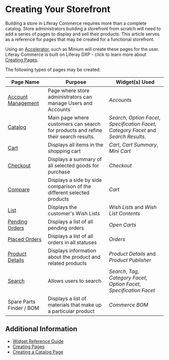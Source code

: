 # Creating Your Storefront

Building a store in Liferay Commerce requires more than a complete catalog. Store administrators building a storefront from scratch will need to add a series of pages to display and sell their products. This article serves as a reference for pages that may be created for a functional storefront.

Using an [Accelerator](../starting-a-store/accelerators.md), such as Minium will create these pages for the user. Liferay Commerce is built on Liferay DXP - click to learn more about [Creating Pages](https://help.liferay.com/hc/en-us/articles/360018171291-Creating-Pages).

The following types of pages may be created:

| Page Name | Purpose | Widget(s) Used |
| --- | --- | --- |
| [Account Management](../creating-store-content/account-management.md) | Page where store administrators can manage Users and Accounts | _Accounts_ |
| [Catalog](../creating-store-content/catalog.md) | Main page where customers can search for products and refine their search results. | _Search_, _Option Facet_, _Specification Facet_, _Category Facet_ and _Search Results_.|
| [Cart](../creating-store-content/cart.md) | Displays all items in the shopping cart | _Cart_, _Cart Summary_, _Mini Cart_ |
| [Checkout](../creating-store-content/checkout.md) | Displays a summary of all selected goods for purchase | _Checkout_ |
| [Compare](../creating-store-content/compare.md) | Displays a side by side comparison of the different selected products | _Cart_ |
| [List](../creating-store-content/list.md) | Displays the customer's Wish Lists | _Wish Lists_ and _Wish List Contents_ |
| [Pending Orders](../creating-store-content/pending-orders.md) | Displays a list of all pending orders | _Open Carts_ |
| [Placed Orders](../creating-store-content/placed-orders.md) | Displays a list of all orders in all statuses | _Orders_ |
| [Product Details](../creating-store-content/product-details.md) | Displays information about the product and related products | _Product Details_ and _Product Publisher_ |
| [Search](../creating-store-content/search.md) | Allows users to search | _Search_, _Tag_, _Category Facet_, _Option Facet_, _Specification Facet_ |
| Spare Parts Finder / BOM| Displays a list of materials that make up a particular product | _Commerce BOM_ |

## Additional Information

* [Widget Reference Guide](../creating-store-content/widget-reference.md)
* [Creating Pages](https://help.liferay.com/hc/en-us/articles/360018171291-Creating-Pages)
* [Creating a Catalog Page](./creating-a-catalog-page.md)
